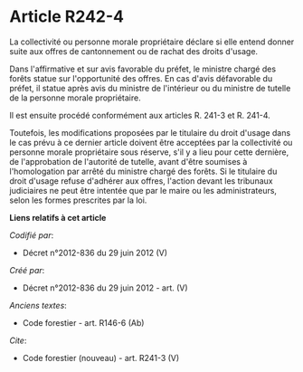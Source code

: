 # Article R242-4

La collectivité ou personne morale propriétaire déclare si elle entend donner suite aux offres de cantonnement ou de rachat
des droits d'usage.

Dans l'affirmative et sur avis favorable du préfet, le ministre chargé des forêts statue sur l'opportunité des offres. En cas
d'avis défavorable du préfet, il statue après avis du ministre de l'intérieur ou du ministre de tutelle de la personne morale
propriétaire.

Il est ensuite procédé conformément aux articles R. 241-3 et R. 241-4.

Toutefois, les modifications proposées par le titulaire du droit d'usage dans le cas prévu à ce dernier article doivent être
acceptées par la collectivité ou personne morale propriétaire sous réserve, s'il y a lieu pour cette dernière, de
l'approbation de l'autorité de tutelle, avant d'être soumises à l'homologation par arrêté du ministre chargé des forêts. Si
le titulaire du droit d'usage refuse d'adhérer aux offres, l'action devant les tribunaux judiciaires ne peut être intentée
que par le maire ou les administrateurs, selon les formes prescrites par la loi.

**Liens relatifs à cet article**

_Codifié par_:

  - Décret n°2012-836 du 29 juin 2012 (V)

_Créé par_:

  - Décret n°2012-836 du 29 juin 2012 - art. (V)

_Anciens textes_:

  - Code forestier - art. R146-6 (Ab)

_Cite_:

  - Code forestier (nouveau) - art. R241-3 (V)
